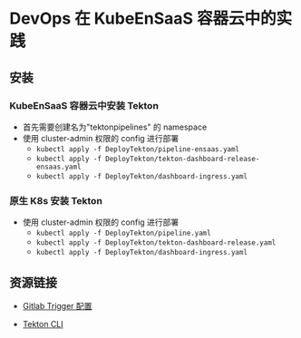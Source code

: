 # DevOps 在 KubeEnSaaS 容器云中的实践
## 安装
### KubeEnSaaS 容器云中安装 Tekton
- 首先需要创建名为"tektonpipelines" 的 namespace
- 使用 cluster-admin 权限的 config 进行部署 
    - `kubectl apply -f DeployTekton/pipeline-ensaas.yaml` 
    - `kubectl apply -f DeployTekton/tekton-dashboard-release-ensaas.yaml`
    - `kubectl apply -f DeployTekton/dashboard-ingress.yaml`
### 原生 K8s 安装 Tekton
- 使用 cluster-admin 权限的 config 进行部署 
    - `kubectl apply -f DeployTekton/pipeline.yaml` 
    - `kubectl apply -f DeployTekton/tekton-dashboard-release.yaml`
    - `kubectl apply -f DeployTekton/dashboard-ingress.yaml`
    
## 资源链接
- [Gitlab Trigger 配置](https://shimo.im/docs/WP9CcR9VW6H8qPT9/)  

- [Tekton CLI](https://github.com/tektoncd/cli)
